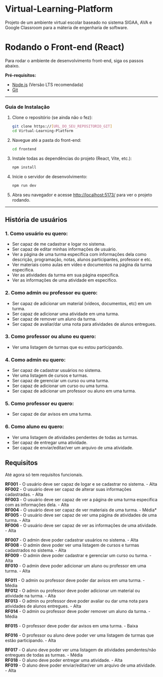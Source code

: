 # Virtual-Learning-Platform
Projeto de um ambiente virtual escolar baseado no sistema SIGAA, AVA e Google Classroom para a máteria de engenharia de software.

# Rodando o Front-end (React)

Para rodar o ambiente de desenvolvimento front-end, siga os passos abaixo.

**Pré-requisitos:**
* [Node.js](https://nodejs.org/) (Versão LTS recomendada)
* [Git](https://git-scm.com/)

---

### Guia de Instalação

1.  Clone o repositório (se ainda não o fez):
    ```bash
    git clone https://[URL_DO_SEU_REPOSITORIO_GIT]
    cd Virtual-Learning-Platform
    ```

2.  Navegue até a pasta do front-end:
    ```bash
    cd frontend
    ```

3.  Instale todas as dependências do projeto (React, Vite, etc.):
    ```bash
    npm install
    ```

4.  Inicie o servidor de desenvolvimento:
    ```bash
    npm run dev
    ```

5.  Abra seu navegador e acesse [http://localhost:5173/](http://localhost:5173/) para ver o projeto rodando.

---

## História de usuários

### 1. Como usuário eu quero:  
* Ser capaz de me cadastrar e logar no sistema.  
* Ser capaz de editar minhas informações de usuário.  
* Ver a página de uma turma especifica com informações dela como descrição, programação, notas, alunos participantes, professor e etc.  
* Ver materiais como aulas em vídeo e documentos na página da turma especifica.  
* Ver as atividades da turma em sua página especifica.  
* Ver as informações de uma atividade em especifico.  

### 2. Como admin ou professor eu quero:  
* Ser capaz de adicionar um material (vídeos, documentos, etc) em um turma.
* Ser capaz de adicionar uma atividade em uma turma.
* Ser capaz de remover um aluno da turma.
* Ser capaz de avaliar/dar uma nota para atividades de alunos entregues.

### 3. Como professor ou aluno eu quero:  
* Ver uma listagem de turmas que eu estou participando.
  
### 4. Como admin eu quero:  
* Ser capaz de cadastrar usuários no sistema.
* Ver uma listagem de cursos e turmas.
* Ser capaz de gerenciar um curso ou uma turma.
* Ser capaz de adicionar um curso ou uma turma.
* Ser capaz de adicionar um professor ou aluno em uma turma.
  
### 5. Como professor eu quero:  
* Ser capaz de dar avisos em uma turma.

### 6. Como aluno eu quero:
* Ver uma listagem de atividades pendentes de todas as turmas.
* Ser capaz de entregar uma atividade.
* Ser capaz de enviar/editar/ver um arquivo de uma atividade.

## Requisitos

Até agora só tem requisitos funcionais.

**RF001** - O usuário deve ser capaz de logar e se cadastrar no sistema. - Alta  
**RF002** - O usuário deve ser capaz de alterar suas informações cadastradas. - Alta  
**RF003** - O usuário deve ser capaz de ver a página de uma turma especifica com as informações dela. - Alta  
**RF004** - O usuário deve ser capaz de ver materiais de uma turma. - Média*  
**RF005** - O usuário deve ser capaz de ver uma página de atividades de uma turma. - Alta  
**RF006** - O usuário deve ser capaz de ver as informações de uma atividade. - Alta  

**RF007** - O admin deve poder cadastrar usuários no sistema. - Alta  
**RF008** - O admin deve poder ver uma listagem de cursos e turmas cadastrados no sistema. - Alta  
**RF009** - O admin deve poder cadastrar e gerenciar um curso ou turma. - Alta  
**RF010** - O admin deve poder adicionar um aluno ou professor em uma turma. - Alta  

**RF011** - O admin ou professor deve poder dar avisos em uma turma. - Média  
**RF012** - O admin ou professor deve poder adicionar um material ou atividade na turma. - Alta  
**RF013** - O admin ou professor deve poder avaliar ou dar uma nota para atividades de alunos entregues. - Alta  
**RF014** - O admin ou professor deve poder remover um aluno da turma. - Média  

**RF015** - O professor deve poder dar avisos em uma turma. - Baixa  

**RF016** - O professor ou aluno deve poder ver uma listagem de turmas que estão participando. - Alta  

**RF017** - O aluno deve poder ver uma listagem de atividades pendentes/não entregues de todas as turmas. - Média  
**RF018** - O aluno deve poder entregar uma atividade. - Alta  
**RF019** - O aluno deve poder enviar/editar/ver um arquivo de uma atividade. - Alta  
